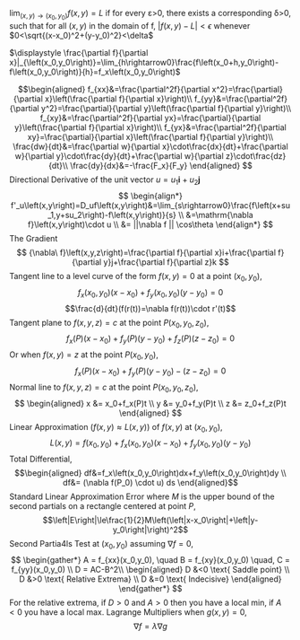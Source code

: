 $\displaystyle \lim_{\left(x,y\right)\rightarrow\left(x_0,y_0\right)}f\left(x,y\right)=L$ if for every ε>0, there exists a corresponding δ>0, such that for all $\left(x,y\right)$ in the domain of f, $\left|f\left(x,y\right)-L\right|<\epsilon$ whenever  $0<\sqrt{(x-x_0)^2+(y-y_0)^2}<\delta$

$\displaystyle \frac{\partial f}{\partial x}|_{\left(x_0,y_0\right)}=\lim_{h\rightarrow0}\frac{f\left(x_0+h,y_0\right)-f\left(x_0,y_0\right)}{h}=f_x\left(x_0,y_0\right)$

$$\begin{aligned}
f_{xx}&=\frac{\partial^2f}{\partial x^2}=\frac{\partial}{\partial x}\left(\frac{\partial f}{\partial x}\right)\\
f_{yy}&=\frac{\partial^2f}{\partial y^2}=\frac{\partial}{\partial y}\left(\frac{\partial f}{\partial y}\right)\\
f_{xy}&=\frac{\partial^2f}{\partial yx}=\frac{\partial}{\partial y}\left(\frac{\partial f}{\partial x}\right)\\
f_{yx}&=\frac{\partial^2f}{\partial xy}=\frac{\partial}{\partial x}\left(\frac{\partial f}{\partial y}\right)\\
\frac{dw}{dt}&=\frac{\partial w}{\partial x}\cdot\frac{dx}{dt}+\frac{\partial w}{\partial y}\cdot\frac{dy}{dt}+\frac{\partial w}{\partial z}\cdot\frac{dz}{dt}\\
\frac{dy}{dx}&=-\frac{F_x}{F_y}
\end{aligned}
$$
Directional Derivative of the unit vector $u = u_1 \mathbf{i} + u_2 \mathbf{j}$
$$
\begin{align*}
f'_u\left(x,y\right)=D_uf\left(x,y\right)&=\lim_{s\rightarrow0}\frac{f\left(x+su_1,y+su_2\right)-f\left(x,y\right)}{s} \\ &=\mathrm{\nabla f}\left(x,y\right)\cdot u \\ &= ||\nabla f || \cos\theta
\end{align*}
$$
The Gradient
$$
{\nabla\ f}\left(x,y,z\right)=\frac{\partial f}{\partial x}i+\frac{\partial f}{\partial y}j+\frac{\partial f}{\partial z}k
$$
Tangent line to a level curve of the form $f(x,y) = 0$ at a point $(x_0,y_0)$,
$$f_x(x_0,y_0)\left(x-x_0\right)+f_y(x_0,y_0)\left(y-y_0\right)=0$$
$$\frac{d}{dt}(f(r(t))=\nabla f(r(t))\cdot r'(t)$$
Tangent plane to $f\left(x,y,z\right) = c$ at the point $P(x_0,y_0,z_0)$,
$$f_x(P)\left(x-x_0\right)+f_y(P)\left(y-y_0\right)+f_z(P)\left(z-z_0\right)=0$$
Or when $f(x,y) =z$ at the point $P(x_0,y_0)$,
$$f_x(P)\left(x-x_0\right)+f_y(P)\left(y-y_0\right)-\left(z-z_0\right)=0$$
Normal line to $f\left(x,y,z\right) = c$ at the point $P(x_0,y_0,z_0)$,
$$
\begin{aligned}
x &= x_0+f_x(P)t \\
y &= y_0+f_y(P)t \\ 
z &= z_0+f_z(P)t
\end{aligned}
$$
Linear Approximation ($f(x,y) \approx L(x,y)$) of $f(x,y)$ at $(x_0,y_0)$,
$$L(x,y)=f(x_0,y_0)+f_x(x_0,y_0)(x-x_0)+f_y(x_0,y_0)(y-y_0)$$
Total Differential,
$$\begin{aligned}
df&=f_x\left(x_0,y_0\right)dx+f_y\left(x_0,y_0\right)dy \\
df&= (\nabla f(P_0) \cdot u) ds
\end{aligned}$$
Standard Linear Approximation Error where $M$ is the upper bound of the second partials on a rectangle centered at point $P$, 
$$\left|E\right|\le\frac{1}{2}M\left(\left|x-x_0\right|+\left|y-y_0\right|\right)^2$$
Second Partia4ls Test at $(x_0,y_0)$ assuming $\nabla f= 0$,
$$
\begin{gather*}
A = f_{xx}(x_0,y_0), \quad B = f_{xy}(x_0,y_0) \quad, C = f_{yy}(x_0,y_0) \\
D = AC-B^2\\
\begin{aligned}
D &<0 \text{ Saddle point} \\ 
D &>0 \text{ Relative Extrema} \\ 
D &=0 \text{ Indecisive}
\end{aligned}
\end{gather*}
$$
 For the relative extrema, if $D>0$ and $A>0$ then you have a local min, if $A<0$ you have a local max.
 Lagrange Multipliers when $g(x,y)=0$, 
 $$\nabla f = \lambda\nabla g $$
 